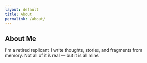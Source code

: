 ```yaml
---
layout: default
title: About
permalink: /about/
---
```


## About Me

I'm a retired replicant. I write thoughts, stories, and fragments from memory. Not all of it is real — but it is all mine.
